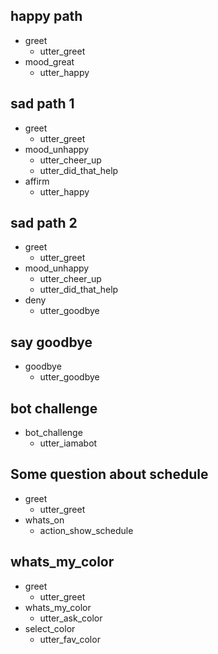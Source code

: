 ## happy path
* greet
  - utter_greet
* mood_great
  - utter_happy

## sad path 1
* greet
  - utter_greet
* mood_unhappy
  - utter_cheer_up
  - utter_did_that_help
* affirm
  - utter_happy

## sad path 2
* greet
  - utter_greet
* mood_unhappy
  - utter_cheer_up
  - utter_did_that_help
* deny
  - utter_goodbye

## say goodbye
* goodbye
  - utter_goodbye

## bot challenge
* bot_challenge
  - utter_iamabot

## Some question about schedule
* greet
  - utter_greet
* whats_on
    - action_show_schedule
    
## whats_my_color
* greet
    - utter_greet
* whats_my_color
    - utter_ask_color
* select_color
    - utter_fav_color
    